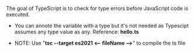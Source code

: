 The goal of TypeScript is to check for type errors before JavaScript code is executed.

- You can annote the variable with a type but it's not needed as Typescipt assumes any type value as any. Reference: **hello.ts**

- NOTE: Use "**tsc --target es2021 <-- fileName -->**" to compile the ts file
